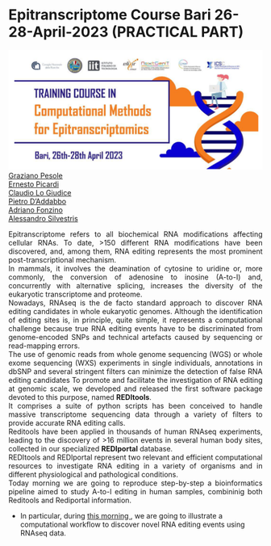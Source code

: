 # Epitranscriptome Course Bari 26-28-April-2023 (PRACTICAL PART)
<img src="https://github.com/claudiologiudice/Elixir_training_course/blob/main/img.png"></img>
<a href="mailto:graziano.pesole@uniba.it ">Graziano Pesole</a><br>
<a href="mailto:ernesto.picardi@uniba.it ">Ernesto Picardi</a><br>
<a href="mailto:claudio.logiudice@uniba.it "> Claudio Lo Giudice</a><br>
<a href="mailto:pietro.daddabbo@uniba.it "> Pietro D’Addabbo</a><br>
<a href="mailto:adriano.fonzino@uniba.it "> Adriano Fonzino</a><br>
<a href="mailto:asilvestris@alice.it "> Alessandro Silvestris</a><br>

<p align="justify"> Epitranscriptome refers to all biochemical RNA modifications affecting cellular RNAs. 
To date, >150 different RNA modifications have been discovered, and, among them, RNA editing represents the most prominent post-transcriptional mechanism.<br> 
In mammals, it involves the deamination of cytosine to uridine or, more commonly, the conversion of adenosine to inosine (A-to-I) and, concurrently with alternative splicing, increases the diversity of the eukaryotic transcriptome and proteome.<br>
Nowadays, RNAseq is the de facto standard approach to discover RNA editing candidates in whole eukaryotic genomes.
Although the identification of editing sites is, in principle, quite simple, it represents a computational challenge because true RNA editing events have to be discriminated from genome-encoded SNPs and technical artefacts caused by sequencing or read-mapping errors.<br>
The use of genomic reads from whole genome sequencing (WGS) or whole exome sequencing (WXS) experiments in single individuals, annotations in dbSNP
and several stringent filters can minimize the detection of false RNA editing candidates
To promote and facilitate the investigation of RNA editing at genomic scale, we developed and released the first software package devoted to this purpose, named <b>REDItools</b>. <br>
It comprises a suite of python scripts has been conceived to handle massive transcriptome sequencing data through a variety of filters to provide accurate RNA editing calls.<br>
Reditools have been applied in thousands of human RNAseq experiments, leading to the discovery of >16 million events in several human body sites, collected in our specialized <b>REDIportal</b> database.<br>
REDItools and REDIportal represent two relevant and efficient computational resources to investigate RNA editing in a variety of organisms and in different physiological and pathological conditions.<br> 
Today morning we are going to reproduce step-by-step a bioinformatics pipeline aimed to study A-to-I editing in human samples, combininig both Reditools and Rediportal information.<br>
<ul>
<li>In particular, during <a href="https://github.com/claudiologiudice/Elixir_training_course/blob/main/reditoolsdnarna.md"> this morning </a>, we are going to illustrate a computational workflow to discover novel RNA editing events using RNAseq data.
</li>
</ul>
</p>


